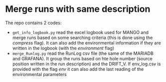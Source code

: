 # Merge runs with same description

The repo contains 2 codes:

- `get_info_logbook.py` read the excel logbook used for MANGO and merge runs based on some searching criteria (this is done using the *compress* flag). It can also add the environmental information if they are written in the logbook (with the *environment* flag)
- `merge_Runlog.py` read the RunLog csv file (the same of the MARIADB and GRAFANA). It group the runs based on hte hole number (source position written in the run description) and the DRIFT_V. If env_log.csv is provided with the flag *env* it can also add the last reading of the environmental parameters
